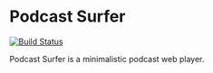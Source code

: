 # Podcast Surfer

[![Build Status](https://travis-ci.org/ilyakuchin/podcast-surfer.svg?branch=master)](https://travis-ci.org/ilyakuchin/podcast-surfer)

Podcast Surfer is a minimalistic podcast web player.
